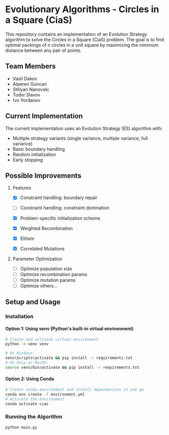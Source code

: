 # Evolutionary Algorithms - Circles in a Square (CiaS)

This repository contains an implementation of an Evolution Strategy algorithm to solve the Circles in a Square (CiaS) problem. The goal is to find optimal packings of n circles in a unit square by maximizing the minimum distance between any pair of points.

## Team Members

- Vasil Dakov
- Alperen Guncan
- Stiliyan Nanovski
- Todor Slavov
- Ivo Yordanov

## Current Implementation

The current implementation uses an Evolution Strategy (ES) algorithm with:

- Multiple strategy variants (single variance, multiple variance, full variance)
- Basic boundary handling
- Random initialization
- Early stopping

## Possible Improvements

1. Features

   - [x] Constraint handling: boundary repair
   - [ ] Constraint handling: constraint domination

   - [x] Problem-specific initialization scheme

   - [x] Weighted Recombination
   - [x] Elitism
   
   - [x] Correlated Mutations

2. Parameter Optimization

   - [ ] Optimize population size
   - [ ] Optimize recombination params
   - [ ] Optimize mutation params
   - [ ] Optimize others...

## Setup and Usage

### Installation

#### Option 1: Using venv (Python's built-in virtual environment)

```bash
# Create and activate virtual environment
python -m venv venv

# On Windows:
venv\Scripts\activate && pip install -r requirements.txt
# On Unix or MacOS:
source venv/bin/activate && pip install -r requirements.txt
```

#### Option 2: Using Conda

```bash
# Create conda environment and install dependencies in one go
conda env create -f environment.yml
# Activate the environment
conda activate cias
```

### Running the Algorithm

```bash
python main.py
```
